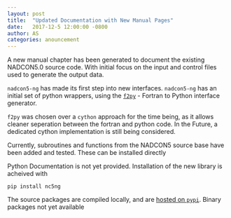 ```yaml
---
layout: post
title:  "Updated Documentation with New Manual Pages"
date:   2017-12-5 12:00:00 -0800
author: AS
categories: anouncement
---
```


A new manual chapter has been generated to document the existing NADCON5.0 source code. With initial focus on the input and control files used to generate the output data.




`nadcon5-ng` has made its first step into new interfaces. `nadcon5-ng` has an initial set of python wrappers, using the [`f2py`](https://linux.die.net/man/1/f2py) - Fortran to Python interface generator.

`f2py` was chosen over a `cython` approach for the time being, as it allows cleaner seperation between the fortran and python code. In the Future, a dedicated cython implementation is still being considered. 

Currently, subroutines and functions from the NADCON5 source base have been added and tested. These can be installed directly

Python Documentation is not yet provided. Installation of the new library is acheived with

`pip install nc5ng`

The source packages are compiled locally, and are [hosted on `pypi`](https://pypi.python.org/pypi/nc5ng/). Binary packages not yet available







